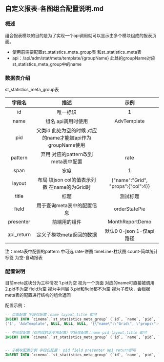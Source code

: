 ## 自定义报表-各图组合配置说明.md

### 概述
组合报表模块的目的是为了实现一个api调用就可以显示由多个模块组成的报表页面。
- 使用前需要配置st_statistics_meta_group表 和st_statistics_meta表
- api：/api/adm/stat/meta/template/{groupName} 此处的groupName对应st_statistics_meta_group中的name

### 数据表介绍

st_statistics_meta_group表

|字段名|描述|示例|
|:---:|:---:|:---:|
|id|唯一标识|1|
|name|组名 api调用时使用|AdvTemplate|
|pid|父类id 此处为空的时候 对应的name才能被api作为groupName使用||
|pattern|弃用 对应的pattern改到meta表中配置|rate|    
|span|宽度|1|
|layout|布局 填json col的值表示列数 在name的为Grid时|{"name":"Grid", "props":{"col":4}}|
|title|标题|测试标题|
|field|用于查询meta表中的配置信息|orderStatePie|
|presenter|前端用的组件|MonthReportDemo|
|api_return|定义子模块meta返回的数据|默认0   0-json  1-仅api路径|

注：meta表中配置的pattern 中可选 rate-饼图 timeLine-柱状图 count-简单统计标签 为空-自动报表

### 配置说明

目前meta这块分为三种情况
1.pid为空 视为一个页面 对应的name可直接被调用
2.pid不为空 field为空 视为中间层
3.pid和field都不为空 视为子模块，会根据meta表的配置进行结构的组合返回

配置示例：
```SQL
-- 页面配置 字段仅配置：name layout,title 即可
INSERT INTO `cinema`.`st_statistics_meta_group` (`id`, `name`, `pid`, `pattern`, `span`, `layout`, `title`, `field`, `presenter`, `isApiUrl`, `api_return`) VALUES
('1', 'AdvTemplate', NULL, NULL, NULL, '{\"name\":\"Grid\", \"props\":{}}', '测试标题', NULL, NULL, '0', '0');

-- 中间层配置（仅两层的话不用配置）字段仅配置：name pid layout,title 即可
INSERT INTO `cinema`.`st_statistics_meta_group` (`id`, `name`, `pid`, `pattern`, `span`, `layout`, `title`, `field`, `presenter`, `isApiUrl`, `api_return`) VALUES ('3', 'secondTemplate', '1', NULL, NULL, NULL, NULL, NULL, NULL, '0', '0');


-- 子模块配置示例 字段仅配置： pid field presenter api_return即可
INSERT INTO `cinema`.`st_statistics_meta_group` (`id`, `name`, `pid`, `pattern`, `span`, `layout`, `title`, `field`, `presenter`, `isApiUrl`, `api_return`) VALUES ('4', NULL, '3', NULL, NULL, NULL, NULL, 'orderStatePie', 'SpecialLabelPieDemo', '0', '0');


```


